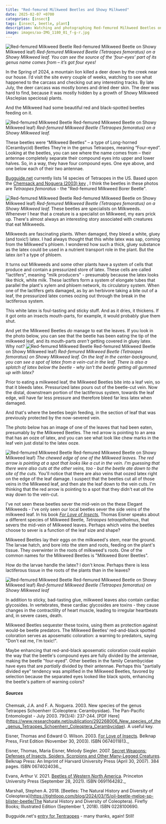 ```yaml
---
title: "Red-femured Milkweed Beetles and Showy Milkweed"
date: 2025-02-07 +0700
categories: [insect]
tags: [insect, beetle, plant]    
description: Watching and photographing Red-femured Milkweed Beetles on Showy Milkweed
image: images/aa-IMG_1180_01_f-g-r.jpg
---
```


![Red-femured Milkweed Beetle](images/aa-IMG_1180_01_f-g-r.jpg) Red-femured Milkweed Beetle on Showy Milkweed leaf)
*Red-femured Milkweed Beetle (Tetraopes femoratus) on a Showy Milkweed leaf. You can see the source of the ‘four-eyes’ part of its genus name comes from – it’s got four eyes!*

In the Spring of 2024, a mountain lion killed a deer down by the creek near our house. I’d visit the site every couple of weeks, watching to see what happened to the carcass and checking out any interesting tracks. By late July, the deer carcass was mostly bones and dried deer skin. The deer was hard to find, because it was mostly hidden by a growth of Showy Milkweed (Asclepias speciosa) plants.

And the Milkweed had some beautiful red and black-spotted beetles feeding on it.

![Red-femured Milkweed Beetle](images/aa-IMG_1166_02_f-g-r.jpg) Red-femured Milkweed Beetle on Showy Milkweed leaf)
*Red-femured Milkweed Beetle (Tetraopes femoratus) on a Showy Milkweed leaf.*

These beetles were “Milkweed Beetles” – a type of Long-horned (Cerambycid) Beetles They’re in the genus Tetraopes, meaning “Four-eyed”. Looking at the beetles, you can see where the name comes from – their antennae completely separate their compound eyes into upper and lower halves. So, in a way, they have four compound eyes. One eye above, and one below each of their two antennae.

[Bugguide.net](https://bugguide.net/node/view/2965/tree) currently lists 14 species of Tetraopes in the US. Based upon the [Chemsack and Noguera (2003) key](https://www.researchgate.net/publication/292268006_New_species_of_the_genus_Tetraopes_Schoenherr_Coleoptera_Cerambycidae) , I think the beetles in these photos are _Tetraopes femoratus_ - the "Red-femured Milkweed Borer Beetle".

![Red-femured Milkweed Beetle](images/aa-IMG_1254_01_f-g-r.jpg) Red-femured Milkweed Beetle on Showy Milkweed leaf)
*Red-femured Milkweed Beetle (Tetraopes femoratus) on a Showy Milkweed leaf.*
These beetles are specialists on Milkweeds. Whenever I hear that a creature is a specialist on Milkweed, my ears prick up. There's almost always an interesting story associated with creatures that eat Milkweeds.

Milkweeds are fascinating plants. When damaged, they bleed a white, gluey (and toxic!) latex. I had always thought that this white latex was sap, coming from the Milkweed's phloem. I wondered how such a thick, gluey substance as the latex could be used in a nutrient transport role in the plant. But the latex _isn't_ a type of phloem.

It turns out Milkweeds and some other plants have a system of cells that produce and contain a pressurized store of latex. These cells are called "lactifers", meaning "milk producers" - presumably because the latex looks like thick, white milk. These lactifers form a system of elongate tubes that parallel the plant's xylem and phloem network, its circulatory system. When one of the lactifers gets damaged, as by an herbivore taking a bite out of a leaf, the pressurized latex comes oozing out through the break in the lactiferous system.

This white latex is foul-tasting and sticky stuff. And as it dries, it thickens. If it got onto an insects mouth-parts, for example, it would probably glue them shut.

And yet the Milkweed Beetles _do_ manage to eat the leaves. If you look in the photo below, you can see that the beetle has been eating the tip of the milkweed leaf, and its mouth-parts _aren't_ getting covered in gluey latex. Why not?
![Red-femured Milkweed Beetle](images/aa-IMG_1158_01_f-g-r.jpg) Red-femured Milkweed Beetle on Showy Milkweed leaf)
*Red-femured Milkweed Beetle (_Tetraopes femoratus_) on Showy Milkweed leaf. On the leaf in the center-background, you can see a spot of latex from a vein-cut in the leaf. There is also a splotch of latex below the beetle - why isn't the beetle getting all gummed up with latex?*

Prior to eating a milkweed leaf, the Milkweed Beetles bite into a leaf vein, so that it bleeds latex. Pressurized latex pours out of the beetle-cut vein. Now the distal, downstream portion of the lactiferous system, towards the leaf edge, will have far less pressure and therefore bleed far less latex when damaged.

And that's where the beetles begin feeding, in the section of leaf that was previously protected by the now-severed vein.

The photo below has an image of one of the leaves that had been eaten, presumably by the Milkweed Beetles. The red arrow is pointing to an area that has an ooze of latex, and you can see what look like chew marks in the leaf vein just distal to the latex ooze.

![Red-femured Milkweed Beetle](images/aa-IMG_1269_f-g-r-arr.jpg) Red-femured Milkweed Beetle on Showy Milkweed leaf)
*The chewed edge of one of the Milkweed leaves. The red arrow is pointing at a spot that looks like a cut in the vein. I'm guessing that there were also cuts at the other veins, too - but the beetle ate down to the site of the cuts.*
You'll notice that there are also veins that oozed latex right on the edge of the leaf damage. I suspect that the beetles cut all of those veins in the Milkweed leaf, and then ate the leaf down to the vein cuts. I'm thinking that the red arrow is pointing to a spot that they didn't eat _all_ the way down to the vein-cut.

I've not seen these beetles sever the mid-vein on the these Elegant Milkweeds - I've only seen our local beetles sever the side veins of the milkweed leaf. In his book _[For Love of Insects](https://www.amazon.com/Love-Insects-Thomas-Eisner/dp/0674011813)_, Thomas Eisner speaks about a different species of Milkweed Beetle, _Tetraopes tetraopthalmus_, that severs the mid-vein of Milkweed leaves. Perhaps which veins the beetles choose to sever is a function of the leaf size and shape?

Milkweed Beetles lay their eggs on the milkweed's stem, near the ground. The larvae hatch, and bore into the stem and roots, feeding on the plant's tissue. They overwinter in the roots of milkweed's roots. One of the common names for the Milkweed Beetles is "Milkweed Borer Beetles".

How do the larvae handle the latex? I don't know. Perhaps there is less lactiferous tissue in the roots of the plants than in the leaves?

![Red-femured Milkweed Beetle](images/aa-IMG_1262_01_f-g-r.jpg) Red-femured Milkweed Beetle on Showy Milkweed leaf)
*Red-femured Milkweed Beetle (_Tetraopes femoratus_) on Showy Milkweed leaf*

In addition to sticky, bad-tasting glue, milkweed leaves also contain cardiac glycosides. In vertebrates, these cardiac glycosides are toxins - they cause changes in the contractility of heart muscle, leading to irregular heartbeats and, in severe cases, death.

Milkweed Beetles sequester these toxins, using them as protection against would-be beetle predators. The Milkweed Beetles' red-and-black spotted coloration serves as aposematic coloration: a warning to predators, saying "Don't eat me, I'm toxic!".

Maybe enhancing that red-and-black aposematic coloration could explain the way that the beetle's compound eyes are fully divided by the antennae, making the beetle "four-eyed". Other beetles in the family Cerambycidae have eyes that are _partially_ divided by their antennae. Perhaps this "partially divided eye" tendency was amplified in the Milkweed Beetles, favored by selection because the separated eyes looked like black spots, enhancing the beetle's pattern of warning colors?

##### _Sources_

Chemsak, J.A. and F. A. Noguera. 2003. New species of the genus Tetraopes Schoenherr (Coleoptera: Cerambysidae). The Pan-Pacific Entomologist - July 2003. 79(3/4): 237-244. [PDF Here] (https://www.researchgate.net/publication/292268006_New_species_of_the_genus_Tetraopes_Schoenherr_Coleoptera_Cerambycidae). A useful key.

Eisner, Thomas and Edward O. Wilson. 2003. [For Love of Insects](https://www.amazon.com/Love-Insects-Thomas-Eisner/dp/0674011813). Belknap Press, First Edition (November 30, 2003). ISBN 0674011813._

Eisner, Thomas, Maria Eisner, Melody Siegler. 2007. [Secret Weapons: Defenses of Insects, Spiders, Scorpions and Other Many-Legged Creatures](https://www.amazon.com/Secret-Weapons-Scorpions-Many-Legged-Creatures/dp/0674024036). Belknap Press: An Imprint of Harvard University Press (April 30, 2007). 384 pages. ISBN  0674024036._

Evans, Arthur V. 2021. [Beetles of Western North America](https://www.amazon.com/gp/product/0691164282/). Princeton University Press (September 28, 2021). ISBN 0691164282._

Marshall, Stephen A. 2018. [Beetles: The Natural History and Diversity of Coleoptera](https://tightloop.com/blog/2024/03/15/oil-beetle-meloe-sp-blister-beetle/The Natural History and Diversity of Coleoptera). Firefly Books; Illustrated Edition (September 1, 2018). ISBN 0228100690.

Bugguide.net's [entry for Tentraopes](https://bugguide.net/node/view/2965) \- many thanks, again! Still!
